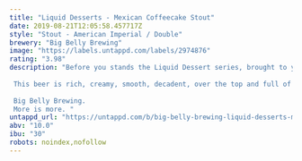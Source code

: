 ```yaml
---
title: "Liquid Desserts - Mexican Coffeecake Stout"
date: 2019-08-21T12:05:58.457717Z
style: "Stout - American Imperial / Double"
brewery: "Big Belly Brewing"
image: "https://labels.untappd.com/labels/2974876"
rating: "3.98"
description: "Before you stands the Liquid Dessert series, brought to you by Big Belly Brewing. We create sexy beers with big flavors and this series represents all that we stand for. We've asked ourselves what we want to drink on those days that you just really want to indulge in a guilty pleasure. The moments when you're in doubt of ordering a main-course or be real with yourself and order two desserts instead. The times you want to swim in a chocolate fountain or your partner calls you  honey  and your mind can only think  please say - glazed cheesecake - next .    This beer is rich, creamy, smooth, decadent, over the top and full of flavor. Just how you like it.   Big Belly Brewing. More is more. "
untappd_url: "https://untappd.com/b/big-belly-brewing-liquid-desserts-mexican-coffeecake-stout/2974876"
abv: "10.0"
ibu: "30"
robots: noindex,nofollow
---
```

